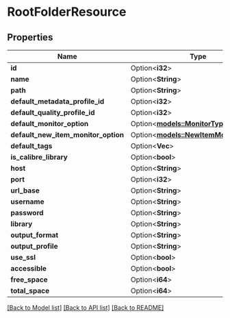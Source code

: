 # RootFolderResource

## Properties

Name | Type | Description | Notes
------------ | ------------- | ------------- | -------------
**id** | Option<**i32**> |  | [optional]
**name** | Option<**String**> |  | [optional]
**path** | Option<**String**> |  | [optional]
**default_metadata_profile_id** | Option<**i32**> |  | [optional]
**default_quality_profile_id** | Option<**i32**> |  | [optional]
**default_monitor_option** | Option<[**models::MonitorTypes**](MonitorTypes.md)> |  | [optional]
**default_new_item_monitor_option** | Option<[**models::NewItemMonitorTypes**](NewItemMonitorTypes.md)> |  | [optional]
**default_tags** | Option<**Vec<i32>**> |  | [optional]
**is_calibre_library** | Option<**bool**> |  | [optional]
**host** | Option<**String**> |  | [optional]
**port** | Option<**i32**> |  | [optional]
**url_base** | Option<**String**> |  | [optional]
**username** | Option<**String**> |  | [optional]
**password** | Option<**String**> |  | [optional]
**library** | Option<**String**> |  | [optional]
**output_format** | Option<**String**> |  | [optional]
**output_profile** | Option<**String**> |  | [optional]
**use_ssl** | Option<**bool**> |  | [optional]
**accessible** | Option<**bool**> |  | [optional]
**free_space** | Option<**i64**> |  | [optional]
**total_space** | Option<**i64**> |  | [optional]

[[Back to Model list]](../README.md#documentation-for-models) [[Back to API list]](../README.md#documentation-for-api-endpoints) [[Back to README]](../README.md)


